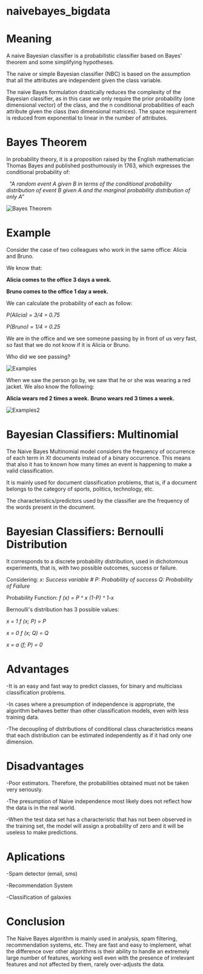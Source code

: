 # naivebayes_bigdata

# Meaning
A naive Bayesian classifier is a probabilistic classifier based on Bayes' theorem and some simplifying hypotheses.

The naive or simple Bayesian classifier (NBC) is based on the assumption that all the attributes are independent given the class variable. 

The naive Bayes formulation drastically reduces the complexity of the Bayesian classifier, as in this case we only require the prior probability (one dimensional vector) of the class, and the n conditional probabilities of each attribute given the class (two dimensional matrices). The space requirement is reduced from exponential to linear in the number of attributes. 



# Bayes Theorem
In probability theory, it is a proposition raised by the English mathematician Thomas Bayes and published posthumously in 1763, which expresses the conditional probability of:

  *"A random event A given B in terms of the conditional probability distribution of event B given A and the marginal probability distribution of only A"*
  
 ![Bayes Theorem](https://miro.medium.com/max/1468/1*LB-G6WBuswEfpg20FMighA.png) 
 
# Example
Consider the case of two colleagues who work in the same office: 
Alicia and Bruno.

We know that:

**Alicia comes to the office 3 days a week.**

**Bruno comes to the office 1 day a week.**

We can calculate the probability of each as follow:

*P(Alicia) = 3/4 = 0.75*

*P(Bruno) = 1/4 = 0.25*

We are in the office and we see someone passing by in front of us very fast, so fast that we do not know if it is Alicia or Bruno.

Who did we see passing?

![Examples](https://miro.medium.com/max/970/1*dz1jJM2c1lSnUn8WGxjSmw.png)

When we saw the person go by, we saw that he or she was wearing a red jacket. We also know the following:

**Alicia wears red 2 times a week.**
**Bruno wears red 3 times a week.**

![Examples2](https://miro.medium.com/max/2000/1*2U7-HsCsnHAW5m5JhUDyCg.png) 



 # Bayesian Classifiers: Multinomial
The Naive Bayes Multinomial model considers the frequency of occurrence of each term in *Xt* documents instead of a binary occurrence.
This means that also it has to known how many times an event is happening to make a valid classification.

It is mainly used for document classification problems, that is, if a document belongs to the category of sports, politics, technology, etc.

The characteristics/predictors used by the classifier are the frequency of the words present in the document.



# Bayesian Classifiers: Bernoulli Distribution
It corresponds to a discrete probability distribution, used in dichotomous experiments, that is, with two possible outcomes, success or failure.

Considering:
*x: Success variable #
P: Probability of success
Q: Probability of Failure*

Probability Function:
*f (x) = P ^ x (1-P) ^ 1-x*

Bernoulli's distribution has 3 possible values:

*x = 1 f (x; P) = P*

*x = 0 f (x; Q) = Q*

*x = a (f; P) = 0*

# Advantages
-It is an easy and fast way to predict classes, for binary and multiclass classification problems.

-In cases where a presumption of independence is appropriate, the algorithm behaves better than other classification models, even with less training data.

-The decoupling of distributions of conditional class characteristics means that each distribution can be estimated independently as if it had only one dimension.

# Disadvantages
-Poor estimators. Therefore, the probabilities obtained must not be taken very seriously.

-The presumption of Naive independence most likely does not reflect how the data is in the real world.

-When the test data set has a characteristic that has not been observed in the training set, the model will assign a probability of zero and it will be useless to make predictions.

# Aplications
-Spam detector (email, sms)

-Recommendation System

-Classification of galaxies

# Conclusion
The Naive Bayes algorithm is mainly used in analysis, spam filtering, recommendation systems, etc.
They are fast and easy to implement, what the difference over other algorithms is their ability to handle an extremely large      number of features, working well even with the presence of irrelevant features and not affected by them, rarely over-adjusts the data.

